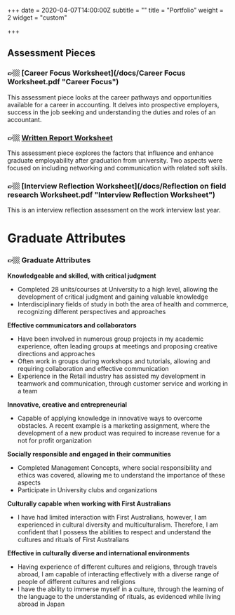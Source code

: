 +++
date = 2020-04-07T14:00:00Z
subtitle = ""
title = "Portfolio"
weight = 2
widget = "custom"

+++
## Assessment Pieces

### 👉🏼 [Career Focus Worksheet](/docs/Career Focus Worksheet.pdf "Career Focus")

This assessment piece looks at the career pathways and opportunities available for a career in accounting. It delves into prospective employers, success in the job seeking and understanding the duties and roles of an accountant.

### **👉🏼** [Written Report Worksheet](/docs/something.pdf)

This assessment piece explores the factors that influence and enhance graduate employability after graduation from university. Two aspects were focused on including networking and communication with related soft skills.

### **👉🏼** [Interview Reflection Worksheet](/docs/Reflection on field research Worksheet.pdf "Interview Reflection Worksheet")

This is an interview reflection assessment on the work interview last year.

# Graduate Attributes

### 👉🏼 Graduate Attributes

**Knowledgeable and skilled, with critical judgment**

* Completed 28 units/courses at University to a high level, allowing the development of critical judgment and gaining valuable knowledge
* Interdisciplinary fields of study in both the area of health and commerce, recognizing different perspectives and approaches

**Effective communicators and collaborators**

* Have been involved in numerous group projects in my academic experience, often leading groups at meetings and proposing creative directions and approaches
* Often work in groups during workshops and tutorials, allowing and requiring collaboration and effective communication
* Experience in the Retail industry has assisted my development in teamwork and communication, through customer service and working in a team

**Innovative, creative and entrepreneurial**

* Capable of applying knowledge in innovative ways to overcome obstacles. A recent example is a marketing assignment, where the development of a new product was required to increase revenue for a not for profit organization

**Socially responsible and engaged in their communities**

* Completed Management Concepts, where social responsibility and ethics was covered, allowing me to understand the importance of these aspects
* Participate in University clubs and organizations

**Culturally capable when working with First Australians**

* I have had limited interaction with First Australians, however, I am experienced in cultural diversity and multiculturalism. Therefore, I am confident that I possess the abilities to respect and understand the cultures and rituals of First Australians

**Effective in culturally diverse and international environments**

* Having experience of different cultures and religions, through travels abroad, I am capable of interacting effectively with a diverse range of people of different cultures and religions
* I have the ability to immerse myself in a culture, through the learning of the language to the understanding of rituals, as evidenced while living abroad in Japan